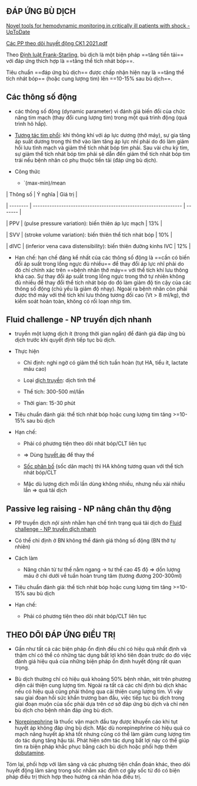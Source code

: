 ## ĐÁP ỨNG BÙ DỊCH  
  
[Novel tools for hemodynamic monitoring in critically ill patients with shock - UpToDate](https://www.uptodate.com/contents/novel-tools-for-hemodynamic-monitoring-in-critically-ill-patients-with-shock)  
[Các PP theo dõi huyết động CK1 2021.pdf](C%C3%A1c%20PP%20theo%20d%C3%B5i%20huy%E1%BA%BFt%20%C4%91%E1%BB%99ng%20CK1%202021.pdf)  
  
  
Theo [Định luật Frank-Starling](./%C4%90%E1%BB%8Bnh%20lu%E1%BA%ADt%20Frank-Starling.md), bù dịch là một biện pháp ==tăng tiền tải== với đáp ứng thích hợp là ==tăng thể tích nhát bóp==.  
  
Tiêu chuẩn ==đáp ứng bù dịch== được chấp nhận hiện nay là ==tăng thể tích nhát bóp== (hoặc cung lượng tim) lên ==10-15% sau bù dịch==.  
  
## Các thông số động  
- các thông số động (dynamic parameter) vì đánh giá biến đổi của chức năng tim mạch (thay đổi cung lượng tim) trong một quá trình động (quá trình hô hấp).  
- [Tương tác tim phổi](T%C6%B0%C6%A1ng%20t%C3%A1c%20tim%20ph%E1%BB%95i.md): khi thông khí với áp lực dương (thở máy), sự gia tăng áp suất dương trong thì thở vào làm tăng áp lực nhĩ phải do đó làm giảm hồi lưu tĩnh mạch và giảm thể tích nhát bóp tim phải. Sau vài chu kỳ tim, sự giảm thể tích nhát bóp tim phải sẽ dẫn đến giảm thể tích nhát bóp tim trái nếu bệnh nhân có phụ thuộc tiền tải (đáp ứng bù dịch).  
- Công thức  
	- `(max-min)/mean  
  
| Thông số | Ý nghĩa                                                         | Giá trị |  
| -------- | --------------------------------------------------------------- | ------- |  
| PPV      | (pulse pressure variation): biến thiên áp lực mạch              | 13%     |  
| SVV      | (stroke volume variation): biến thiên thể tích nhát bóp         | 10%     |  
| dIVC     | (inferior vena cava distensibility): biến thiên đường kinhs IVC | 12%     |  
- Hạn chế: hạn chế đáng kể nhất của các thông số động là ==cần có biến đổi áp suất trong lồng ngực đủ nhiều== để thay đổi áp lực nhĩ phải do đó chỉ chính xác trên ==bệnh nhân thở máy== với thể tích khí lưu thông khá cao. Sự thay đổi áp suất trong lồng ngực trong thở tự nhiên không đủ nhiều để thay đổi thể tích nhát bóp do đó làm giảm độ tin cậy của các thông số động (chủ yếu là giảm độ nhạy). Ngoài ra bệnh nhân còn phải được thở máy với thể tích khí lưu thông tương đối cao (Vt > 8 ml/kg), thở kiểm soát hoàn toàn, không có rối loạn nhịp tim.  
  
## Fluid challenge - NP truyền dịch nhanh  
- truyền một lượng dịch ít (trong thời gian ngắn) để đánh giá đáp ứng bù dịch trước khi quyết định tiếp tục bù dịch.  
- Thực hiện  
	- Chỉ định: nghi ngờ có giảm thể tích tuần hoàn (tụt HA, tiểu ít, lactate máu cao)  
	- Loại [dịch truyền](./D%E1%BB%8ACH%20TRUY%E1%BB%80N.md): dịch tinh thể  
	- Thể tích: 300-500 ml/lần  
	- Thời gian: 15-30 phút  
- Tiêu chuẩn đánh giá: thể tích nhát bóp hoặc cung lượng tim tăng >=10-15% sau bù dịch  
- Hạn chế:   
	- Phải có phương tiện theo dõi nhát bóp/CLT liên tục  
	- => Dùng [huyết áp](huy%E1%BA%BFt%20%C3%A1p.md) để thay thế  
	- [Sốc phân bố](S%E1%BB%91c%20ph%C3%A2n%20b%E1%BB%91.md) (sốc dãn mạch) thì HA không tương quan với thể tích nhát bóp/CLT  
	- Mặc dù lượng dịch mỗi lần dùng không nhiều, nhưng nếu xài nhiều lần => quá tải dịch  
## Passive leg raising - NP nâng chân thụ động  
- PP truyền dịch *nội sinh* nhằm hạn chế tình trạng quá tải dịch do [Fluid challenge - NP truyền dịch nhanh](%C4%90%C3%A1p%20%E1%BB%A9ng%20b%C3%B9%20d%E1%BB%8Bch.md#Fluid%20challenge%20-%20NP%20truyền%20dịch%20nhanh)  
- Có thể chỉ định ở BN không thể đánh giá thông số động (BN thở tự nhiên)  
- Cách làm  
	- Nâng chân từ tư thế nằm ngang -> tư thế cao 45 độ => dồn lượng máu ở chi dưới về tuần hoàn trung tâm (tương đương 200-300ml)  
- Tiêu chuẩn đánh giá: thể tích nhát bóp hoặc cung lượng tim tăng >=10-15% sau bù dịch  
- Hạn chế:   
	- Phải có phương tiện theo dõi nhát bóp/CLT liên tục  
  
## THEO DÕI ĐÁP ỨNG ĐIỀU TRỊ  
- Gần như tất cả các biện pháp ổn định đều chỉ có hiệu quả nhất định và thậm chí có thể có những tác dụng bất lợi khó tiên đoán trước do đó việc đánh giá hiệu quả của những biện pháp ổn định huyết động rất quan trọng.  
- Bù dịch thường chỉ có hiệu quả khoảng 50% bệnh nhân, xét trên phương diện cải thiện cung lượng tim. Ngoài ra tất cả các chỉ định bù dịch khác nếu có hiệu quả cũng phải thông qua cải thiện cung lượng tim. Vì vậy sau giai đoạn hồi sức khẩn trương ban đầu, việc tiếp tục bù dịch trong giai đoạn muộn của sốc phải dựa trên cơ sở đáp ứng bù dịch và chỉ nên bù dịch cho bệnh nhân đáp ứng bù dịch.  
- [Norepinephrine](./Drug/Norepinephrine.md) là thuốc vận mạch đầu tay được khuyến cáo khi tụt huyết áp không đáp ứng bù dịch. Mặc dù norepinephrine có hiệu quả co mạch nâng huyết áp khá tốt nhưng cũng có thể làm giảm cung lượng tim do tác dụng tăng hậu tải. Phát hiện sớm tác dụng bất lợi này có thể giúp tìm ra biện pháp khắc phục bằng cách bù dịch hoặc phối hợp thêm [dobutamine](./Drug/Dobutamine.md).  
  
Tóm lại, phối hợp với lâm sàng và các phương tiện chẩn đoán khác, theo dõi huyết động lâm sàng trong sốc nhằm xác định cơ gây sốc từ đó có biện pháp điều trị thích hợp theo hướng cá nhân hóa điều trị.
